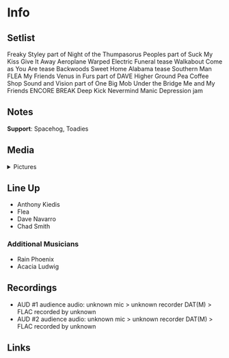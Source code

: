 # Info

## Setlist

Freaky Styley part of
Night of the Thumpasorus Peoples part of
Suck My Kiss
Give It Away
Aeroplane
Warped
Electric Funeral tease
Walkabout
Come as You Are tease
Backwoods
Sweet Home Alabama tease
Southern Man FLEA
My Friends
Venus in Furs part of DAVE
Higher Ground
Pea
Coffee Shop
Sound and Vision part of
One Big Mob
Under the Bridge
Me and My Friends
ENCORE BREAK
Deep Kick
Nevermind
Manic Depression jam

## Notes

**Support**: Spacehog, Toadies

## Media 

<details>
  <summary>Pictures</summary>
  <!--<img alt="Setlist" title="Setlist" src="_.jpg" height="200" />-->
</details>

## Line Up

* Anthony Kiedis
* Flea
* Dave Navarro
* Chad Smith

### Additional Musicians

* Rain Phoenix  
* Acacia Ludwig

## Recordings

* AUD #1 audience audio: unknown mic > unknown recorder DAT(M) > FLAC recorded by unknown 
* AUD #2 audience audio: unknown mic > unknown recorder DAT(M) > FLAC recorded by unknown

## Links

